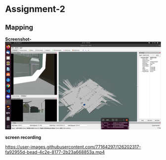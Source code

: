 
# Assignment-2
## Mapping

**Screenshot-**
<img src='auv_assingment_2.png'>


**screen recording**


https://user-images.githubusercontent.com/77164297/126202317-fa92955d-bead-4c2e-8177-2b23a668853a.mp4
